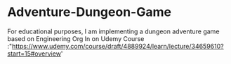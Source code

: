 # Adventure-Dungeon-Game
For educational purposes, I am implementing a dungeon adventure game based on Engineering Org In on Udemy Course :"https://www.udemy.com/course/draft/4889924/learn/lecture/34659610?start=15#overview'
